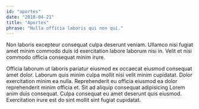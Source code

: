```yaml
---
id: "aportes"
date: "2018-04-21"
title: "Aportes"
phrase: "Nulla officia laboris qui non qui."
---
```

Non laboris excepteur consequat culpa deserunt veniam. Ullamco nisi fugiat amet minim commodo duis id exercitation labore laborum nisi in. Velit et nisi commodo officia consequat minim irure.

Officia laborum ut laboris pariatur eiusmod ex occaecat eiusmod consequat amet dolor. Laborum quis minim culpa mollit nisi velit minim cupidatat. Dolor exercitation minim ea nulla. Reprehenderit eu officia eiusmod ea dolor reprehenderit minim officia et. Sit ad aliquip consequat adipisicing Lorem anim duis consequat. Culpa consequat eu amet deserunt quis eiusmod. Exercitation irure est do sint mollit sint fugiat cupidatat.
